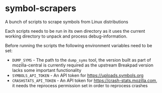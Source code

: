 # symbol-scrapers
A bunch of scripts to scrape symbols from Linux distributions

Each scripts needs to be run in its own directory as it uses the current
working directory to unpack and process debug-information.

Before running the scripts the following environment variables need to be set:

* `DUMP_SYMS` - The path to the `dump_syms` tool, the version built as part
  of mozilla-central is currently required as the upstream Breakpad version
  lacks some important functionality
* `SYMBOLS_API_TOKEN` - An API token for https://uploads.symbols.org
* `CRASHSTATS_API_TOKEN` - An API token for https://crash-stats.mozilla.com, it
  needs the reprocess permission set in order to reprocess crashes 

